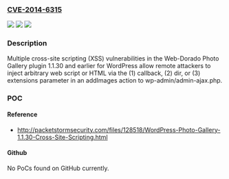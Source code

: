 ### [CVE-2014-6315](https://cve.mitre.org/cgi-bin/cvename.cgi?name=CVE-2014-6315)
![](https://img.shields.io/static/v1?label=Product&message=n%2Fa&color=blue)
![](https://img.shields.io/static/v1?label=Version&message=n%2Fa&color=blue)
![](https://img.shields.io/static/v1?label=Vulnerability&message=n%2Fa&color=brighgreen)

### Description

Multiple cross-site scripting (XSS) vulnerabilities in the Web-Dorado Photo Gallery plugin 1.1.30 and earlier for WordPress allow remote attackers to inject arbitrary web script or HTML via the (1) callback, (2) dir, or (3) extensions parameter in an addImages action to wp-admin/admin-ajax.php.

### POC

#### Reference
- http://packetstormsecurity.com/files/128518/WordPress-Photo-Gallery-1.1.30-Cross-Site-Scripting.html

#### Github
No PoCs found on GitHub currently.

